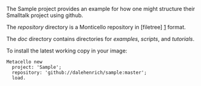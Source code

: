 The Sample project provides an example for how one might structure their Smalltalk project using github.

The *repository* directory is a Monticello repository in [filetree] [1] format.

The *doc* directory contains directories for *examples*, *scripts*, and *tutorials*. 

To install the latest working copy in your image:

```Smalltalk
Metacello new
  project: 'Sample';
  repository: 'github://dalehenrich/sample:master';
  load.
```

[1]: https://github.com/dalehenrich/filetree
